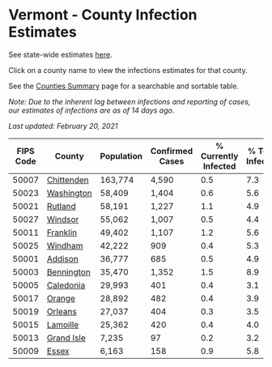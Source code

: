 # Vermont - County Infection Estimates

See state-wide estimates [here](/infections/us-vt).

Click on a county name to view the infections estimates for that county.

See the [Counties Summary](/infections/summary-counties) page for a searchable and sortable table.

*Note: Due to the inherent lag between infections and reporting of cases, our estimates of infections are as of 14 days ago.*

*Last updated: February 20, 2021*

|   FIPS Code |                   County |   Population |   Confirmed Cases |   % Currently Infected |   % Total Infected |
|-------------|--------------------------|--------------|-------------------|------------------------|--------------------|
|       50007 | [Chittenden](chittenden) |      163,774 |             4,590 |                    0.5 |                7.3 |
|       50023 | [Washington](washington) |       58,409 |             1,404 |                    0.6 |                5.6 |
|       50021 |       [Rutland](rutland) |       58,191 |             1,227 |                    1.1 |                4.9 |
|       50027 |       [Windsor](windsor) |       55,062 |             1,007 |                    0.5 |                4.4 |
|       50011 |     [Franklin](franklin) |       49,402 |             1,107 |                    1.2 |                5.6 |
|       50025 |       [Windham](windham) |       42,222 |               909 |                    0.4 |                5.3 |
|       50001 |       [Addison](addison) |       36,777 |               685 |                    0.5 |                4.9 |
|       50003 | [Bennington](bennington) |       35,470 |             1,352 |                    1.5 |                8.9 |
|       50005 |   [Caledonia](caledonia) |       29,993 |               401 |                    0.4 |                3.1 |
|       50017 |         [Orange](orange) |       28,892 |               482 |                    0.4 |                3.9 |
|       50019 |       [Orleans](orleans) |       27,037 |               404 |                    0.3 |                3.5 |
|       50015 |     [Lamoille](lamoille) |       25,362 |               420 |                    0.4 |                4.0 |
|       50013 | [Grand Isle](grand-isle) |        7,235 |                97 |                    0.2 |                3.2 |
|       50009 |           [Essex](essex) |        6,163 |               158 |                    0.9 |                5.8 |
